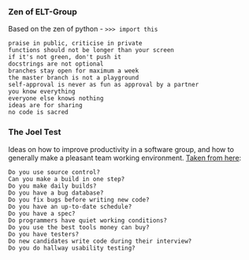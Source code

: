 ### Zen of ELT-Group
Based on the zen of python - `>>> import this`

    praise in public, criticise in private
    functions should not be longer than your screen
    if it's not green, don't push it
    docstrings are not optional
    branches stay open for maximum a week
    the master branch is not a playground
    self-approval is never as fun as approval by a partner
    you know everything
    everyone else knows nothing
    ideas are for sharing
    no code is sacred


### The Joel Test
Ideas on how to improve productivity in a software group, and how to generally make a pleasant team working environment.
[Taken from here](https://www.joelonsoftware.com/2000/08/09/the-joel-test-12-steps-to-better-code/):

    Do you use source control?
    Can you make a build in one step?
    Do you make daily builds?
    Do you have a bug database?
    Do you fix bugs before writing new code?
    Do you have an up-to-date schedule?
    Do you have a spec?
    Do programmers have quiet working conditions?
    Do you use the best tools money can buy?
    Do you have testers?
    Do new candidates write code during their interview?
    Do you do hallway usability testing?

